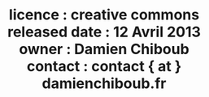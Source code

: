 <h1><center>licence :        creative commons<br>
released date :  12 Avril 2013<br>
owner :          Damien Chiboub<br>
contact :        contact { at } damienchiboub.fr<br> 
</h1></center>
